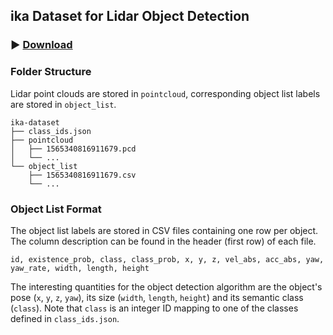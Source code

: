 ## ika Dataset for Lidar Object Detection

### :arrow_forward: [Download](https://rwth-aachen.sciebo.de/s/85Dd9YVqEupu8Fr)

### Folder Structure

Lidar point clouds are stored in `pointcloud`, corresponding object list labels are stored in `object_list`.

```
ika-dataset
├── class_ids.json
├── pointcloud
│   ├── 1565340816911679.pcd
│   └── ...
└── object_list
    ├── 1565340816911679.csv
    └── ...
```

### Object List Format

The object list labels are stored in CSV files containing one row per object. The column description can be found in the header (first row) of each file.

```
id, existence_prob, class, class_prob, x, y, z, vel_abs, acc_abs, yaw, yaw_rate, width, length, height
```

The interesting quantities for the object detection algorithm are the object's pose (`x`, `y`, `z`, `yaw`), its size (`width`, `length`, `height`) and its semantic class (`class`). Note that `class` is an integer ID mapping to one of the classes defined in `class_ids.json`.
